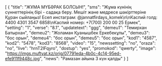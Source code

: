 [
  {
    "title": "ЖҰМА МҮБӘРАК БОЛСЫН!",
    "sms": "Жұма күнінің сүннеттерінің бірі - садақа беру. Мешіт және медресе шәкірттеріне Құран сыйлаңыз! Есеп инстаграм: @jannatfirdays_komek\n\nКаспий голд: 4400 4301 3547 6858\nКаспий номер: +7(700) 200 00 25 Ермек",
    "setting": "1",
    "verse": "8.1",
    "updatetext": "ggg",
    "demeu1": "Темирхан Батырхан",
    "demeu2": "Жоламан Қуанышбек Еркебекұлы",
    "demeu3": "бос орын",
    "demeu4": "бос орын",
    "demeu5": "бос орын",
    "kod1": "4587",
    "kod2": "5478",
    "kod3": "8568",
    "video": "15",
    "newssetting": "no",
    "oraza": "no",
    "live": "hrnT2IFqyro",
    "dostup": "yes",
    "promokod": "qwerty",
    "image": "https://imgs.muftyat.kz/orig/07791eda-4b0c-4c14-95ed-efe911f9448c.jpg",
    "news": "Рамазан айына 3 күн қалды"
  }
]
